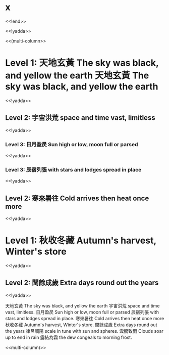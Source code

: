 
# x
<<!end>>

<<!yadda>>

<<(multi-column>>

# Level 1: 天地玄黃 The sky was black, and yellow the earth 天地玄黃 The sky was black, and yellow the earth
<<!yadda>>

## Level 2: 宇宙洪荒 space and time vast, limitless
<<!yadda>>

### Level 3: 日月盈昃 Sun high or low, moon full or parsed
<<!yadda>>

### Level 3: 辰宿列張 with stars and lodges spread in place
<<!yadda>>

## Level 2: 寒來暑往 Cold arrives then heat once more
<<!yadda>>

# Level 1: 秋收冬藏 Autumn's harvest, Winter's store
<<!yadda>>

## Level 2: 閏餘成歲 Extra days round out the years
<<!yadda>>


天地玄黃 The sky was black, and yellow the earth
宇宙洪荒 space and time vast, limitless.
日月盈昃 Sun high or low, moon full or parsed
辰宿列張 with stars and lodges spread in place.
寒來暑往 Cold arrives then heat once more
秋收冬藏 Autumn's harvest, Winter's store.
閏餘成歲 Extra days round out the years
律呂調陽 scale in tune with sun and spheres.
雲騰致雨 Clouds soar up to end in rain
露結為霜 the dew congeals to morning frost.

<<multi-column)>>
